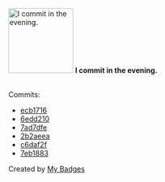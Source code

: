 <img src="https://my-badges.github.io/my-badges/evening-commits.png" alt="I commit in the evening." title="I commit in the evening." width="128">
<strong>I commit in the evening.</strong>
<br><br>

Commits:

- <a href="https://github.com/ksysoev/help-my-pet/commit/ecb171653004fcf85de5c6bdaefc82b7de9721ed">ecb1716</a>
- <a href="https://github.com/ksysoev/help-my-pet/commit/6edd210a63de5b09595d91b997c80a7f9a08140a">6edd210</a>
- <a href="https://github.com/ksysoev/help-my-pet/commit/7ad7dfe3098517f46872f4119124e7d806318d1e">7ad7dfe</a>
- <a href="https://github.com/ksysoev/help-my-pet/commit/2b2aeea5477a3c161b649172019f172ae04131b8">2b2aeea</a>
- <a href="https://github.com/ksysoev/help-my-pet/commit/c6daf2ffbe4bdc79721ba4256431bf45186fcfa5">c6daf2f</a>
- <a href="https://github.com/ksysoev/help-my-pet/commit/7eb188359dd569e23545b9e3fc0b6183f8eeac41">7eb1883</a>


Created by <a href="https://github.com/my-badges/my-badges">My Badges</a>